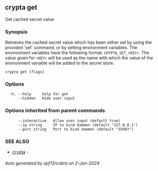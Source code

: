 ## crypta get

Get cached secret value

### Synopsis

Retrieves the cached secret value which has been either set by using the provided 'set' command, or by setting environment variables. The environment variables have the following format: `CRYPTA_SET_<KEY>`. The value given for `<KEY>` will be used as the name with which the value of the environment variable will be added to the secret store.

```
crypta get [flags]
```

### Options

```
  -h, --help     help for get
      --hidden   Hide user input
```

### Options inherited from parent commands

```
      --interactive   Allow user input (default true)
      --ip string     IP to bind daemon (default "127.0.0.1")
      --port string   Port to bind daemon (default "35997")
```

### SEE ALSO

* [crypta](crypta.md)	 - 

###### Auto generated by spf13/cobra on 2-Jan-2024
